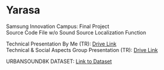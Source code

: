 # Yarasa

Samsung Innovation Campus: Final Project\
Source Code File w/o Sound Source Localization Function

Technical Presentation By Me (TR): [Drive Link](drive.google.com/file/d/1MsnYL0TvRR0PxL0HOKPzIwFXduhnYWt8/view?usp=sharing)\
Technical & Social Aspects Group Presentation (TR): [Drive Link](drive.google.com/file/d/1HZa8uI5bNhNl9g8KgcWmEmafebJJSYBl/view?usp=sharing)

URBANSOUND8K DATASET: [Link to Dataset](urbansounddataset.weebly.com/urbansound8k.html)
